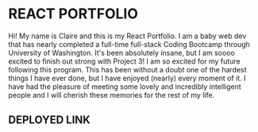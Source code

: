 # REACT PORTFOLIO

Hi! My name is Claire and this is my React Portfolio. I am a baby web dev that has nearly completed a full-time full-stack Coding Bootcamp through University of Washington. It's been absolutely insane, but I am soooo excited to finish out strong with Project 3! I am so excited for my future following this program. This has been without a doubt one of the hardest things I have ever done, but I have enjoyed (nearly) every moment of it. I have had the pleasure of meeting some lovely and incredibly intelligent people and I will cherish these memories for the rest of my life. 

## DEPLOYED LINK

